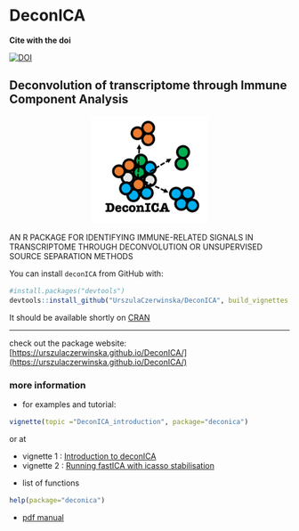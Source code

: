 # DeconICA

<!--- **Github Status :** -->

<!--- [![Build Status](https://travis-ci.org/UrszulaCzerwinska/DeconICA.svg)](https://travis-ci.org/UrszulaCzerwinska/DeconICA)-->

**Cite with the doi**

[![DOI](https://zenodo.org/badge/DOI/10.5281/zenodo.1250070.svg)](https://doi.org/10.5281/zenodo.1250070)

## **Deconvolution of transcriptome through Immune Component Analysis**
<p align="center">
<img width="210.4688" height="192.1875" src="./docs/figures-ext/deconicalogo.png">
</p>

AN R PACKAGE FOR IDENTIFYING  IMMUNE-RELATED SIGNALS  IN TRANSCRIPTOME THROUGH DECONVOLUTION OR UNSUPERVISED  SOURCE SEPARATION METHODS


You can install `deconICA` from GitHub with:

```r
#install.packages("devtools")
devtools::install_github("UrszulaCzerwinska/DeconICA", build_vignettes = TRUE, dependencies = TRUE)
```

It should be available shortly on [CRAN](https://cran.r-project.org/web/packages/deconica/index.html)

---
check out the package website: [https://urszulaczerwinska.github.io/DeconICA/](https://urszulaczerwinska.github.io/DeconICA/)
### more information

*  for examples and tutorial: 
```r 
vignette(topic ="DeconICA_introduction", package="deconica")
```
   or at 
   + vignette 1 : [Introduction to deconICA](https://urszulaczerwinska.github.io/DeconICA/DeconICA_introduction.html) 
   + vignette 2 : [Running fastICA with icasso stabilisation](https://urszulaczerwinska.github.io/DeconICA/Icasso.html) 


* list of functions
```r 
help(package="deconica")
```
* [pdf manual](https://github.com/UrszulaCzerwinska/DeconICA/tree/master/inst/manual/DeconICA.pdf)
 

